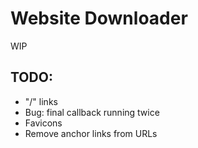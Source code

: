 # Website Downloader

WIP

## TODO:
- "/" links
- Bug: final callback running twice
- Favicons
- Remove anchor links from URLs